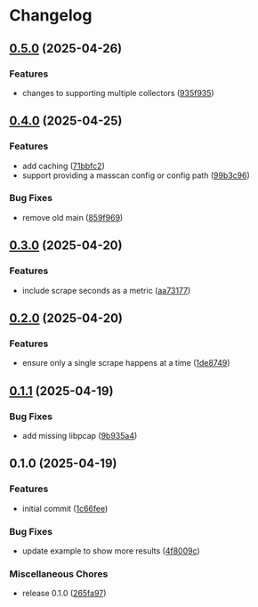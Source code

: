 # Changelog

## [0.5.0](https://github.com/mikemrm/masscan-exporter/compare/v0.4.0...v0.5.0) (2025-04-26)


### Features

* changes to supporting multiple collectors ([935f935](https://github.com/mikemrm/masscan-exporter/commit/935f935c867a1b7935423410d3569c16cbf8e5ae))

## [0.4.0](https://github.com/mikemrm/masscan-exporter/compare/v0.3.0...v0.4.0) (2025-04-25)


### Features

* add caching ([71bbfc2](https://github.com/mikemrm/masscan-exporter/commit/71bbfc2b91a12ddd486dd5fcaaa2707ce71ed9b2))
* support providing a masscan config or config path ([99b3c96](https://github.com/mikemrm/masscan-exporter/commit/99b3c96afd092d678278d307853d868d82b9727c))


### Bug Fixes

* remove old main ([859f969](https://github.com/mikemrm/masscan-exporter/commit/859f9698bad003b3b3c5e42d015a2f38d2075a54))

## [0.3.0](https://github.com/mikemrm/masscan-exporter/compare/v0.2.0...v0.3.0) (2025-04-20)


### Features

* include scrape seconds as a metric ([aa73177](https://github.com/mikemrm/masscan-exporter/commit/aa73177a218911899137667f2ed00e8dc835d10d))

## [0.2.0](https://github.com/mikemrm/masscan-exporter/compare/v0.1.1...v0.2.0) (2025-04-20)


### Features

* ensure only a single scrape happens at a time ([1de8749](https://github.com/mikemrm/masscan-exporter/commit/1de8749216d2a14c243468d58c27c100f412efc6))

## [0.1.1](https://github.com/mikemrm/masscan-exporter/compare/v0.1.0...v0.1.1) (2025-04-19)


### Bug Fixes

* add missing libpcap ([9b935a4](https://github.com/mikemrm/masscan-exporter/commit/9b935a4b5309507ed8e6eb758344567ac8cced5f))

## 0.1.0 (2025-04-19)


### Features

* initial commit ([1c66fee](https://github.com/mikemrm/masscan-exporter/commit/1c66fee7e9ad4c75cc3da4efe5972bf5a4145702))


### Bug Fixes

* update example to show more results ([4f8009c](https://github.com/mikemrm/masscan-exporter/commit/4f8009c66db823514c04106d773f6ed32097a582))


### Miscellaneous Chores

* release 0.1.0 ([265fa97](https://github.com/mikemrm/masscan-exporter/commit/265fa971a6a22f2c875e474172d2dfcca0f94c61))
